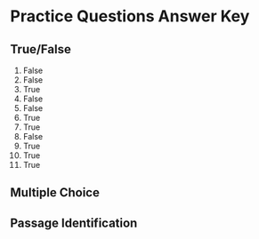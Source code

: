 # Practice Questions Answer Key

## True/False

1. False
1. False
1. True
1. False
1. False
1. True
1. True
1. False
1. True
1. True
1. True

## Multiple Choice

## Passage Identification
